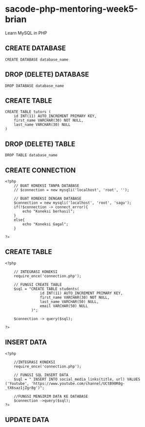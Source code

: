# sacode-php-mentoring-week5-brian
Learn MySQL in PHP

## CREATE DATABASE
	
	CREATE DATABASE database_name

## DROP (DELETE) DATABASE

	DROP DATABASE database_name

## CREATE TABLE

	CREATE TABLE tutors (
		id INT(11) AUTO_INCREMENT PRIMARY KEY,
	    first_name VARCHAR(30) NOT NULL,
	    last_name VARCHAR(30) NULL
	)

## DROP (DELETE) TABLE
	
	DROP TABLE database_name

## CREATE CONNECTION

	<?php
		// BUAT KONEKSI TANPA DATABASE
		// $connection = new mysqli('localhost', 'root', '');

		// BUAT KONEKSI DENGAN DATABASE
		$connection = new mysqli('localhost', 'root', 'sagu');
		if(!$connection -> connect_error){
			echo "Koneksi berhasil";
		}
		else{
			echo "Koneksi Gagal";
		}

	?>

## CREATE TABLE

	<?php

		// INTEGRASI KONEKSI
		require_once('connection.php');

		// FUNGSI CREATE TABLE
		$sql = "CREATE TABLE students(
					id INT(11) AUTO_INCREMENT PRIMARY KEY,
					first_name VARCHAR(30) NOT NULL,
					last_name VARCHAR(50) NULL,
					email VARCHAR(50) NULL
				)";

		$connection -> query($sql);

	?>

## INSERT DATA

	<?php

		//INTEGRASI KONEKSI
		require_once('connection.php');

		// FUNGSI SQL INSERT DATA
		$sql = " INSERT INTO social_media_links(title, url) VALUES ('Youtube', 'https://www.youtube.com/channel/UCtB90R0g-_tX6saz1jZgr8g')";

		//FUNGSI MENGIRIM DATA KE DATABASE
		$connection ->query($sql);
	?>

## UPDATE DATA